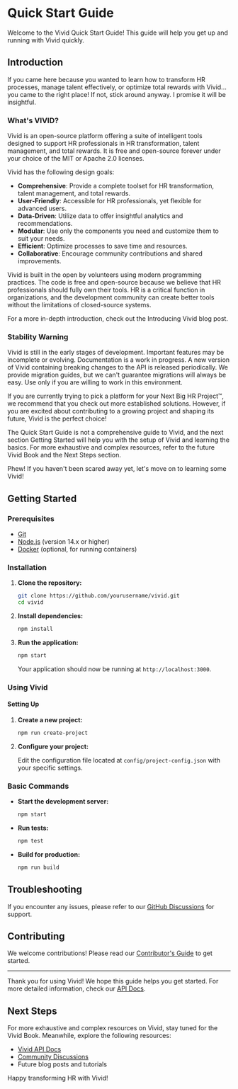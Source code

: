 # Quick Start Guide

Welcome to the Vivid Quick Start Guide! This guide will help you get up and running with Vivid quickly.

## Introduction

If you came here because you wanted to learn how to transform HR processes, manage talent effectively, or optimize total rewards with Vivid... you came to the right place! If not, stick around anyway. I promise it will be insightful.

### What's VIVID?

Vivid is an open-source platform offering a suite of intelligent tools designed to support HR professionals in HR transformation, talent management, and total rewards. It is free and open-source forever under your choice of the MIT or Apache 2.0 licenses.

Vivid has the following design goals:

- **Comprehensive**: Provide a complete toolset for HR transformation, talent management, and total rewards.
- **User-Friendly**: Accessible for HR professionals, yet flexible for advanced users.
- **Data-Driven**: Utilize data to offer insightful analytics and recommendations.
- **Modular**: Use only the components you need and customize them to suit your needs.
- **Efficient**: Optimize processes to save time and resources.
- **Collaborative**: Encourage community contributions and shared improvements.

Vivid is built in the open by volunteers using modern programming practices. The code is free and open-source because we believe that HR professionals should fully own their tools. HR is a critical function in organizations, and the development community can create better tools without the limitations of closed-source systems.

For a more in-depth introduction, check out the Introducing Vivid blog post.

### Stability Warning

Vivid is still in the early stages of development. Important features may be incomplete or evolving. Documentation is a work in progress. A new version of Vivid containing breaking changes to the API is released periodically. We provide migration guides, but we can't guarantee migrations will always be easy. Use only if you are willing to work in this environment.

If you are currently trying to pick a platform for your Next Big HR Project™, we recommend that you check out more established solutions. However, if you are excited about contributing to a growing project and shaping its future, Vivid is the perfect choice!

The Quick Start Guide is not a comprehensive guide to Vivid, and the next section Getting Started will help you with the setup of Vivid and learning the basics. For more exhaustive and complex resources, refer to the future Vivid Book and the Next Steps section.

Phew! If you haven't been scared away yet, let's move on to learning some Vivid!

## Getting Started

### Prerequisites

- [Git](https://git-scm.com/)
- [Node.js](https://nodejs.org/) (version 14.x or higher)
- [Docker](https://www.docker.com/) (optional, for running containers)

### Installation

1. **Clone the repository:**

    ```sh
    git clone https://github.com/yourusername/vivid.git
    cd vivid
    ```

2. **Install dependencies:**

    ```sh
    npm install
    ```

3. **Run the application:**

    ```sh
    npm start
    ```

    Your application should now be running at `http://localhost:3000`.

### Using Vivid

#### Setting Up

1. **Create a new project:**

    ```sh
    npm run create-project
    ```

2. **Configure your project:**

    Edit the configuration file located at `config/project-config.json` with your specific settings.

### Basic Commands

- **Start the development server:**

    ```sh
    npm start
    ```

- **Run tests:**

    ```sh
    npm test
    ```

- **Build for production:**

    ```sh
    npm run build
    ```

## Troubleshooting

If you encounter any issues, please refer to our [GitHub Discussions](https://github.com/yourusername/vivid/discussions) for support.

## Contributing

We welcome contributions! Please read our [Contributor's Guide](CONTRIBUTING.md) to get started.

---

Thank you for using Vivid! We hope this guide helps you get started. For more detailed information, check our [API Docs](API_DOCS.md).

## Next Steps

For more exhaustive and complex resources on Vivid, stay tuned for the Vivid Book. Meanwhile, explore the following resources:

- [Vivid API Docs](API_DOCS.md)
- [Community Discussions](https://github.com/yourusername/vivid/discussions)
- Future blog posts and tutorials

Happy transforming HR with Vivid!
